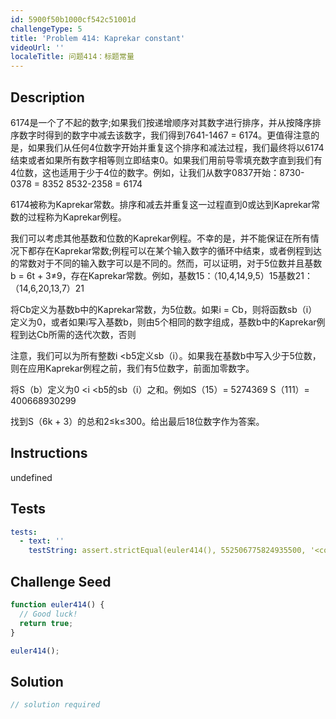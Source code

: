 ```yaml
---
id: 5900f50b1000cf542c51001d
challengeType: 5
title: 'Problem 414: Kaprekar constant'
videoUrl: ''
localeTitle: 问题414：标题常量
---
```


## Description
<section id="description"> 6174是一个了不起的数字;如果我们按递增顺序对其数字进行排序，并从按降序排序数字时得到的数字中减去该数字，我们得到7641-1467 = 6174。更值得注意的是，如果我们从任何4位数字开始并重复这个排序和减法过程，我们最终将以6174结束或者如果所有数字相等则立即结束0。如果我们用前导零填充数字直到我们有4位数，这也适用于少于4位的数字。例如，让我们从数字0837开始：8730-0378 = 8352 8532-2358 = 6174 <p> 6174被称为Kaprekar常数。排序和减去并重复这一过程直到0或达到Kaprekar常数的过程称为Kaprekar例程。 </p><p>我们可以考虑其他基数和位数的Kaprekar例程。不幸的是，并不能保证在所有情况下都存在Kaprekar常数;例程可以在某个输入数字的循环中结束，或者例程到达的常数对于不同的输入数字可以是不同的。然而，可以证明，对于5位数并且基数b = 6t + 3≠9，存在Kaprekar常数。例如，基数15：（10,4,14,9,5）15基数21：（14,6,20,13,7）21 </p><p>将Cb定义为基数b中的Kaprekar常数，为5位数。如果i = Cb，则将函数sb（i）定义为0，或者如果i写入基数b，则由5个相同的数字组成，基数b中的Kaprekar例程到达Cb所需的迭代次数，否则</p><p>注意，我们可以为所有整数i &lt;b5定义sb（i）。如果我在基数b中写入少于5位数，则在应用Kaprekar例程之前，我们有5位数字，前面加零数字。 </p><p>将S（b）定义为0 &lt;i &lt;b5的sb（i）之和。例如S（15）= 5274369 S（111）= 400668930299 </p><p>找到S（6k + 3）的总和2≤k≤300。给出最后18位数字作为答案。 </p></section>

## Instructions
undefined

## Tests
<section id='tests'>

```yml
tests:
  - text: ''
    testString: assert.strictEqual(euler414(), 552506775824935500, '<code>euler414()</code> should return 552506775824935500.');

```

</section>

## Challenge Seed
<section id='challengeSeed'>

<div id='js-seed'>

```js
function euler414() {
  // Good luck!
  return true;
}

euler414();

```

</div>



</section>

## Solution
<section id='solution'>

```js
// solution required
```
</section>
